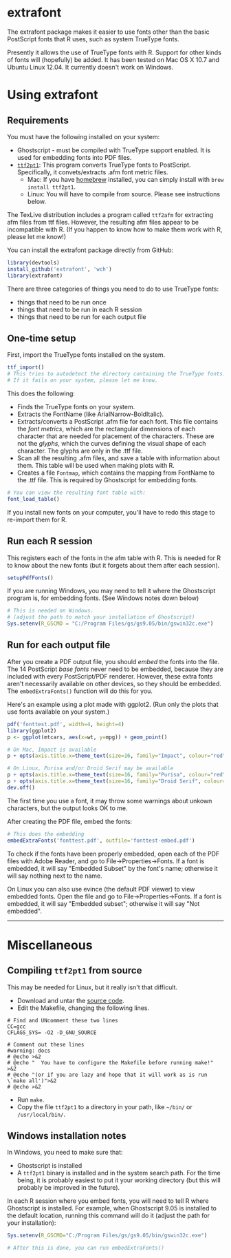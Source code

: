 # extrafont

The extrafont package makes it easier to use fonts other than the basic PostScript fonts that R uses, such as system TrueType fonts.

Presently it allows the use of TrueType fonts with R.
Support for other kinds of fonts will (hopefully) be added.
It has been tested on Mac OS X 10.7 and Ubuntu Linux 12.04.
It currently doesn't work on Windows.


# Using extrafont

## Requirements

You must have the following installed on your system:

* Ghostscript - must be compiled with TrueType support enabled. It is used for embedding fonts into PDF files.
* [`ttf2pt1`](http://ttf2pt1.sourceforge.net/): This program converts TrueType fonts to PostScript. Specifically, it convets/extracts .afm font metric files.
  * Mac: If you have [homebrew](http://mxcl.github.com/homebrew/) installed, you can simply install with `brew install ttf2pt1`.
  * Linux: You will have to compile from source. Please see instructions below.

The TexLive distribution includes a program called `ttf2afm` for extracting afm files from ttf files.
However, the resulting afm files appear to be incompatible with R.
(If you happen to know how to make them work with R, please let me know!)


You can install the extrafont package directly from GitHub:

```R
library(devtools)
install_github('extrafont', 'wch')
library(extrafont)
```


There are three categories of things you need to do to use TrueType fonts:

* things that need to be run once
* things that need to be run in each R session
* things that need to be run for each output file

## One-time setup

First, import the TrueType fonts installed on the system.

```R
ttf_import()
# This tries to autodetect the directory containing the TrueType fonts.
# If it fails on your system, please let me know.
```

This does the following:

* Finds the TrueType fonts on your system.
* Extracts the FontName (like ArialNarrow-BoldItalic).
* Extracts/converts a PostScript .afm file for each font. This file contains the *font metrics*, which are the rectangular dimensions of each character that are needed for placement of the characters. These are not the *glyphs*, which the curves defining the visual shape of each character. The glyphs are only in the .ttf file.
* Scan all the resulting .afm files, and save a table with information about them.
This table will be used when making plots with R.
* Creates a file `Fontmap`, which contains the mapping from FontName to the .ttf file. This is required by Ghostscript for embedding fonts.

```R
# You can view the resulting font table with:
font_load_table()
```

If you install new fonts on your computer, you'll have to redo this stage to re-import them for R.

## Run each R session

This registers each of the fonts in the afm table with R. This is needed for R to know about the new fonts (but it forgets about them after each session).

```R
setupPdfFonts()
```

If you are running Windows, you may need to tell it where the Ghostscript program is, for embedding fonts. (See Windows notes down below)

```R
# This is needed on Windows.
# (adjust the path to match your installation of Ghostscript)
Sys.setenv(R_GSCMD = "C:/Program Files/gs/gs9.05/bin/gswin32c.exe")
```


## Run for each output file

After you create a PDF output file, you should *embed* the fonts into the file.
The 14 PostScript *base fonts* never need to be embedded, because they are included with every PostScript/PDF renderer.
However, these extra fonts aren't necessarily available on other devices, so they should be embedded.
The `embedExtraFonts()` function will do this for you.

Here's an example using a plot made with ggplot2. (Run only the plots that use fonts available on your system.)

```R
pdf('fonttest.pdf', width=4, height=4)
library(ggplot2)
p <- ggplot(mtcars, aes(x=wt, y=mpg)) + geom_point()

# On Mac, Impact is available
p + opts(axis.title.x=theme_text(size=16, family="Impact", colour="red"))

# On Linux, Purisa and/or Droid Serif may be available
p + opts(axis.title.x=theme_text(size=16, family="Purisa", colour="red"))
p + opts(axis.title.x=theme_text(size=16, family="Droid Serif", colour="red"))
dev.off()
```

The first time you use a font, it may throw some warnings about unkown characters, but the output looks OK to me.


After creating the PDF file, embed the fonts:

```R
# This does the embedding
embedExtraFonts('fonttest.pdf', outfile='fonttest-embed.pdf')
```

To check if the fonts have been properly embedded, open each of the PDF files with Adobe Reader, and go to File->Properties->Fonts.
If a font is embedded, it will say "Embedded Subset" by the font's name; otherwise it will say nothing next to the name.

On Linux you can also use evince (the default PDF viewer) to view embedded fonts.
Open the file and go to File->Properties->Fonts.
If a font is embedded, it will say "Embedded subset"; otherwise it will say "Not embedded".


*****

# Miscellaneous

## Compiling `ttf2pt1` from source

This may be needed for Linux, but it really isn't that difficult.

* Download and untar the [source code](http://ttf2pt1.sourceforge.net/download.html).
* Edit the Makefile, changing the following lines.

```
# Find and UNcomment these two lines
CC=gcc
CFLAGS_SYS= -O2 -D_GNU_SOURCE

# Comment out these lines
#warning: docs
# @echo >&2
# @echo "  You have to configure the Makefile before running make!" >&2
# @echo "(or if you are lazy and hope that it will work as is run \`make all')">&2
# @echo >&2
```

* Run `make`.
* Copy the file `ttf2pt1` to a directory in your path, like `~/bin/` or `/usr/local/bin/`.


## Windows installation notes

In Windows, you need to make sure that:

* Ghostscript is installed
* A `ttf2pt1` binary is installed and in the system search path. For the time being, it is probably easiest to put it your working directory (but this will probably be improved in the future).

In each R session where you embed fonts, you will need to tell R where Ghostscript is installed.
For example, when Ghostscript 9.05 is installed to the default location, running this command will do it (adjust the path for your installation):

```R
Sys.setenv(R_GSCMD="C:/Program Files/gs/gs9.05/bin/gswin32c.exe")

# After this is done, you can run embedExtraFonts()
```
